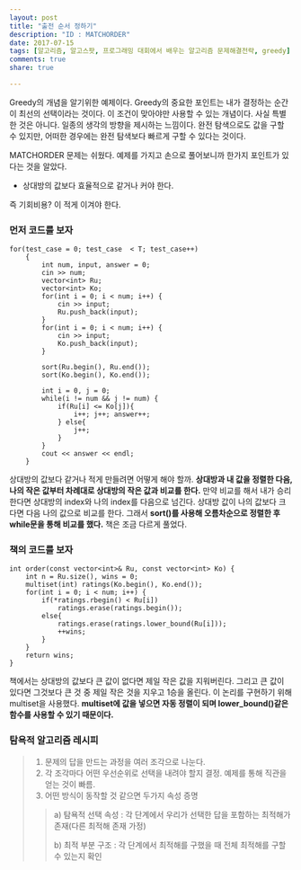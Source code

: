 ```yaml
---
layout: post
title: "출전 순서 정하기"
description: "ID : MATCHORDER"
date: 2017-07-15
tags: [알고리즘, 알고스팟, 프로그래밍 대회에서 배우는 알고리즘 문제해결전략, greedy]
comments: true
share: true

---
```


Greedy의 개념을 알기위한 예제이다. Greedy의 중요한 포인트는 내가 결정하는 순간이 최선의 선택이라는 것이다. 이 조건이 맞아야만 사용할 수 있는 개념이다. 
사실 특별한 것은 아니다. 일종의 생각의 방향을 제시하는 느낌이다. 완전 탐색으로도 값을 구할 수 있지만, 어떠한 경우에는 완전 탐색보다 빠르게 구할 수 있다는 것이다.

MATCHORDER 문제는 쉬웠다. 예제를 가지고 손으로 풀어보니까 한가지 포인트가 있다는 것을 알았다.
* 상대방의 값보다 효율적으로 같거나 커야 한다.

즉 기회비용? 이 적게 이겨야 한다.
### 먼저 코드를 보자
    for(test_case = 0; test_case  < T; test_case++)
        {
            int num, input, answer = 0;
            cin >> num;
            vector<int> Ru;
            vector<int> Ko;
            for(int i = 0; i < num; i++) {
                cin >> input;
                Ru.push_back(input);
            }
            for(int i = 0; i < num; i++) {
                cin >> input;
                Ko.push_back(input);
            }

            sort(Ru.begin(), Ru.end());
            sort(Ko.begin(), Ko.end());

            int i = 0, j = 0;
            while(i != num && j != num) {
                if(Ru[i] <= Ko[j]){
                    i++; j++; answer++;
                } else{
                    j++;
                }
            }
            cout << answer << endl;
        }
        
상대방의 값보다 같거나 적게 만들려면 어떻게 해야 할까. **상대방과 내 값을 정렬한 다음, 나의 작은 값부터 차례대로 상대방의 작은 값과 비교를 한다.** 만약 비교를 해서 내가 승리한다면 상대방의 index와 나의 index를 다음으로 넘긴다. 상대방 값이 나의 값보다 크다면 다음 나의 값으로 비교를 한다.
그래서 **sort()를 사용해 오름차순으로 정렬한 후 while문을 통해 비교를 했다.**
책은 조금 다르게 풀었다. 

### 책의 코드를 보자

    int order(const vector<int>& Ru, const vector<int> Ko) {
        int n = Ru.size(), wins = 0;
        multiset(int) ratings(Ko.begin(), Ko.end());
        for(int i = 0; i < num; i++) {
            if(*ratings.rbegin() < Ru[i])
                ratings.erase(ratings.begin());
            else{
                ratings.erase(ratings.lower_bound(Ru[i]));
                ++wins;
            }
        }
        return wins;
    }
    
책에서는 상대방의 값보다 큰 값이 없다면 제일 작은 값을 지워버린다. 그리고 큰 값이 있다면 그것보다 큰 것 중 제일 작은 것을 지우고 1승을 올린다. 이 논리를 구현하기 위해  multiset을 사용했다. **multiset에 값을 넣으면 자동 정렬이 되며 lower_bound()같은 함수를 사용할 수 있기 때문이다.**

### 탐욕적 알고리즘 레시피
> 1. 문제의 답을 만드는 과정을 여러 조각으로 나눈다.
> 2. 각 조각마다 어떤 우선순위로 선택을 내려야 할지 결정. 예제를 통해 직관을 얻는 것이 빠름.
> 3. 어떤 방식이 동작할 것 같으면 두가지 속성 증명
>> a) 탐욕적 선택 속성 : 각 단계에서 우리가 선택한 답을 포함하는 최적해가 존재(다른 최적해 존재 가정)
>> 
>> b) 최적 부분 구조 : 각 단계에서 최적해를 구했을 때 전체 최적해를 구할 수 있는지 확인

